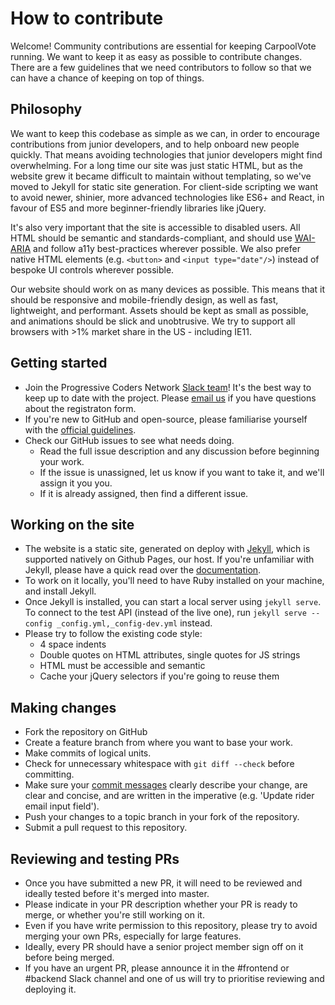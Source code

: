 # How to contribute

Welcome! Community contributions are essential for keeping CarpoolVote running. We want to keep it as easy as possible to contribute changes. There are a few guidelines that we need contributors to follow so that we can have a chance of keeping on top of things.

## Philosophy

We want to keep this codebase as simple as we can, in order to encourage contributions from junior developers, and to help onboard new people quickly. That means avoiding technologies that junior developers might find overwhelming. For a long time our site was just static HTML, but as the website grew it became difficult to maintain without templating, so we've moved to Jekyll for static site generation. For client-side scripting we want to avoid newer, shinier, more advanced technologies like ES6+ and React, in favour of ES5 and more beginner-friendly libraries like jQuery.

It's also very important that the site is accessible to disabled users. All HTML should be semantic and standards-compliant, and should use [WAI-ARIA](https://www.w3.org/WAI/intro/aria) and follow a11y best-practices wherever possible. We also prefer native HTML elements (e.g. `<button>` and `<input type="date"/>`) instead of bespoke UI controls wherever possible.

Our website should work on as many devices as possible. This means that it should be responsive and mobile-friendly design, as well as fast, lightweight, and performant. Assets should be kept as small as possible, and animations should be slick and unobtrusive. We try to support all browsers with >1% market share in the US - including IE11.

## Getting started

- Join the Progressive Coders Network [Slack team](http://progco.de/join)! It's the best way to keep up to date with the project. Please [email us](mailto:admin@progcode.org) if you have questions about the registraton form.
- If you're new to GitHub and open-source, please familiarise yourself 
with the [official guidelines](https://guides.github.com/activities/contributing-to-open-source/).
- Check our GitHub issues to see what needs doing.
	- Read the full issue description and any discussion before beginning your work.
	- If the issue is unassigned, let us know if you want to take it, and we'll assign it you you.
	- If it is already assigned, then find a different issue.

## Working on the site

- The website is a static site, generated on deploy with [Jekyll](https://jekyllrb.com/), which is supported natively on Github Pages, our host. If you're unfamiliar with Jekyll, please have a quick read over the [documentation](https://jekyllrb.com/docs/home/).
- To work on it locally, you'll need to have Ruby installed on your machine, and install Jekyll.
- Once Jekyll is installed, you can start a local server using `jekyll serve`. To connect to the test API (instead of the live one), run `jekyll serve --config _config.yml,_config-dev.yml` instead.
- Please try to follow the existing code style:
	- 4 space indents
	- Double quotes on HTML attributes, single quotes for JS strings
	- HTML must be accessible and semantic
	- Cache your jQuery selectors if you're going to reuse them

## Making changes

- Fork the repository on GitHub
- Create a feature branch from where you want to base your work.
- Make commits of logical units.
- Check for unnecessary whitespace with `git diff --check` before committing.
- Make sure your [commit messages](https://github.com/erlang/otp/wiki/writing-good-commit-messages) 
clearly describe your change, are clear and concise, and are written in 
the imperative (e.g. 'Update rider email input field').
- Push your changes to a topic branch in your fork of the repository.
- Submit a pull request to this repository.

## Reviewing and testing PRs

- Once you have submitted a new PR, it will need to be reviewed and ideally tested before it's merged into master.
- Please indicate in your PR description whether your PR is ready to merge, or whether you're still working on it.
- Even if you have write permission to this repository, please try to avoid merging your own PRs, especially for large features.
- Ideally, every PR should have a senior project member sign off on it before being merged.
- If you have an urgent PR, please announce it in the #frontend or #backend Slack channel and one of us will try to prioritise reviewing and deploying it.
